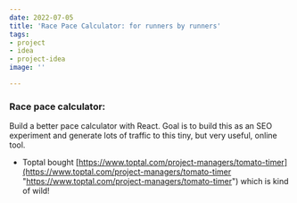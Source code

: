 ```yaml
---
date: 2022-07-05
title: 'Race Pace Calculator: for runners by runners'
tags:
- project
- idea
- project-idea
image: ''

---
```

### Race pace calculator:

Build a better pace calculator with React. Goal is to build this as an SEO experiment and generate lots of traffic to this tiny, but very useful, online tool.

* Toptal bought [https://www.toptal.com/project-managers/tomato-timer](https://www.toptal.com/project-managers/tomato-timer "https://www.toptal.com/project-managers/tomato-timer") which is kind of wild!